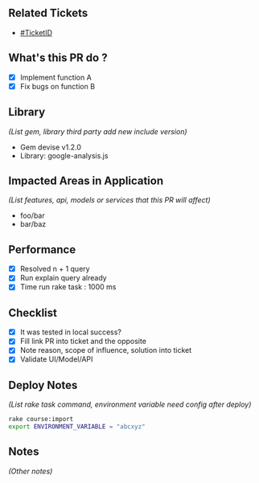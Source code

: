 ## Related Tickets
- [#TicketID](https://dev.framgia.com/issues/xxx)

 ## What's this PR do ?
- [x] Implement function A
- [x] Fix bugs on function B

 ## Library
*(List gem, library third party add new include version)*

 - Gem devise v1.2.0
- Library: google-analysis.js

 ## Impacted Areas in Application
*(List features, api, models or services that this PR will affect)*

 - foo/bar
- bar/baz

 ## Performance
- [x] Resolved n + 1 query
- [x] Run explain query already
- [x] Time run rake task : 1000 ms

 ## Checklist
- [x] It was tested in local success?
- [x] Fill link PR into ticket and the opposite
- [x] Note reason, scope of influence, solution into ticket
- [x] Validate UI/Model/API

 ## Deploy Notes
*(List rake task command, environment variable need config after deploy)*

 ```sh
rake course:import
export ENVIRONMENT_VARIABLE = "abcxyz"
```

 ## Notes
*(Other notes)*
